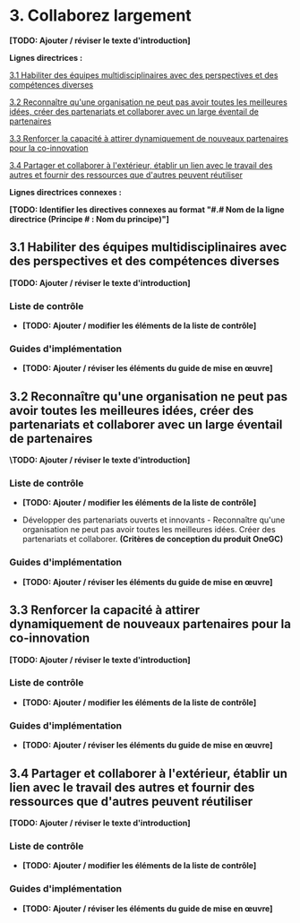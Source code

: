 # 3. Collaborez largement

**\[TODO: Ajouter / réviser le texte d'introduction\]**

**Lignes directrices :**

[3.1 Habiliter des équipes multidisciplinaires avec des perspectives et des compétences diverses](#user-content-31-habiliter-des-équipes-multidisciplinaires-avec-des-perspectives-et-des-compétences-diverses)

[3.2 Reconnaître qu'une organisation ne peut pas avoir toutes les meilleures idées, créer des partenariats et collaborer avec un large éventail de partenaires](#user-content-32-reconnaître-quune-organisation-ne-peut-pas-avoir-toutes-les-meilleures-idées-créer-des-partenariats-et-collaborer-avec-un-large-éventail-de-partenaires)

[3.3 Renforcer la capacité à attirer dynamiquement de nouveaux partenaires pour la co-innovation](#user-content-33-renforcer-la-capacité-à-attirer-dynamiquement-de-nouveaux-partenaires-pour-la-co-innovation)

[3.4 Partager et collaborer à l'extérieur, établir un lien avec le travail des autres et fournir des ressources que d'autres peuvent réutiliser](#user-content-34-partager-et-collaborer-à-lextérieur-établir-un-lien-avec-le-travail-des-autres-et-fournir-des-ressources-que-dautres-peuvent-réutiliser)

**Lignes directrices connexes :**

**\[TODO: Identifier les directives connexes au format \"\#.\# Nom de la ligne directrice (Principe \# : Nom du principe)\"\]**

## 3.1 Habiliter des équipes multidisciplinaires avec des perspectives et des compétences diverses

**\[TODO: Ajouter / réviser le texte d'introduction\]**

### Liste de contrôle

- **\[TODO: Ajouter / modifier les éléments de la liste de contrôle\]**

### Guides d'implémentation

- **\[TODO: Ajouter / réviser les éléments du guide de mise en œuvre\]**

## 3.2 Reconnaître qu'une organisation ne peut pas avoir toutes les meilleures idées, créer des partenariats et collaborer avec un large éventail de partenaires

**\TODO: Ajouter / réviser le texte d'introduction\]**

### Liste de contrôle

- **\[TODO: Ajouter / modifier les éléments de la liste de contrôle\]**

- Développer des partenariats ouverts et innovants - Reconnaître qu'une organisation ne peut pas avoir toutes les meilleures idées. Créer des partenariats et collaborer. **(Critères de conception du produit OneGC)**

### Guides d'implémentation

- **\[TODO: Ajouter / réviser les éléments du guide de mise en œuvre\]**

## 3.3 Renforcer la capacité à attirer dynamiquement de nouveaux partenaires pour la co-innovation

**\[TODO: Ajouter / réviser le texte d'introduction\]**

### Liste de contrôle

- **\[TODO: Ajouter / modifier les éléments de la liste de contrôle\]**

### Guides d'implémentation

- **\[TODO: Ajouter / réviser les éléments du guide de mise en œuvre\]**

## 3.4 Partager et collaborer à l'extérieur, établir un lien avec le travail des autres et fournir des ressources que d'autres peuvent réutiliser

**\[TODO: Ajouter / réviser le texte d'introduction\]**

### Liste de contrôle

- **\[TODO: Ajouter / modifier les éléments de la liste de contrôle\]**

### Guides d'implémentation

- **\[TODO: Ajouter / réviser les éléments du guide de mise en œuvre\]**
